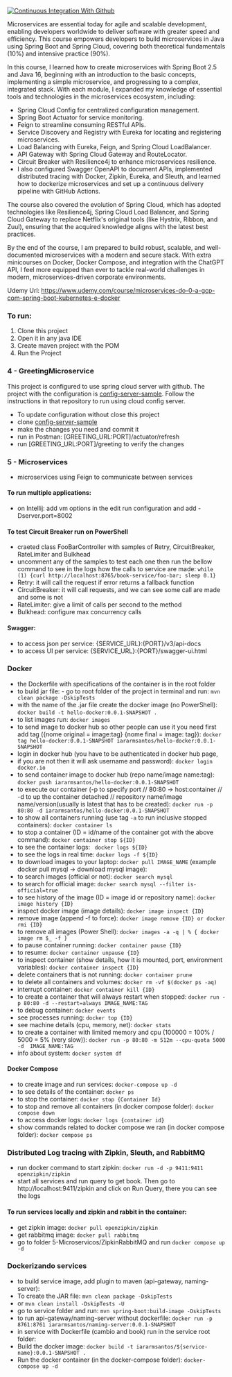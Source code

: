 [![Continuous Integration With Github](https://github.com/iararmsantos/java_microservices/actions/workflows/docker-publish.yml/badge.svg)](https://github.com/iararmsantos/java_microservices/actions/workflows/docker-publish.yml)

Microservices are essential today for agile and scalable development, enabling developers worldwide to deliver software with greater speed and efficiency. This course empowers developers to build microservices in Java using Spring Boot and Spring Cloud, covering both theoretical fundamentals (10%) and intensive practice (90%).

In this course, I learned how to create microservices with Spring Boot 2.5 and Java 16, beginning with an introduction to the basic concepts, implementing a simple microservice, and progressing to a complex, integrated stack. With each module, I expanded my knowledge of essential tools and technologies in the microservices ecosystem, including:

- Spring Cloud Config for centralized configuration management.
- Spring Boot Actuator for service monitoring.
- Feign to streamline consuming RESTful APIs.
- Service Discovery and Registry with Eureka for locating and registering microservices.
- Load Balancing with Eureka, Feign, and Spring Cloud LoadBalancer.
- API Gateway with Spring Cloud Gateway and RouteLocator.
- Circuit Breaker with Resilience4j to enhance microservices resilience.
- I also configured Swagger OpenAPI to document APIs, implemented distributed tracing with Docker, Zipkin, Eureka, and Sleuth, and learned how to dockerize microservices and set up a continuous delivery pipeline with GitHub Actions.

The course also covered the evolution of Spring Cloud, which has adopted technologies like Resilience4j, Spring Cloud Load Balancer, and Spring Cloud Gateway to replace Netflix's original tools (like Hystrix, Ribbon, and Zuul), ensuring that the acquired knowledge aligns with the latest best practices.

By the end of the course, I am prepared to build robust, scalable, and well-documented microservices with a modern and secure stack. With extra minicourses on Docker, Docker Compose, and integration with the ChatGPT API, I feel more equipped than ever to tackle real-world challenges in modern, microservices-driven corporate environments.

Udemy Url: https://www.udemy.com/course/microservices-do-0-a-gcp-com-spring-boot-kubernetes-e-docker

### To run:
1. Clone this project
2. Open it in any java IDE
3. Create maven project with the POM
4. Run the Project

### 4 - GreetingMicroservice
This project is configured to use spring cloud server with github. The project with the configuration is [config-server-sample](https://github.com/iararmsantos/config-server-sample).
Follow the instructions in that repository to run using cloud config server.
- To update configuration without close this project
- clone [config-server-sample](https://github.com/iararmsantos/config-server-sample)
- make the changes you need and commit it
- run in Postman: [GREETING_URL:PORT]/actuator/refresh
- run [GREETING_URL:PORT]/greeting to verify the changes

### 5 - Microservices
- microservices using Feign to communicate between services

#### To run multiple applications:
- on Intellij: add vm options in the edit run configuration and add -Dserver.port=8002

#### To test Circuit Breaker run on PowerShell
- craeted class FooBarController with samples of Retry, CircuitBreaker, RateLimiter and Bulkhead
- uncomment any of the samples to test each one then run the bellow command to see in the logs how the calls to service are made:
```while (1) {curl http://localhost:8765/book-service/foo-bar; sleep 0.1}```
- Retry: it will call the request if error returns a fallback function
- CircuitBreaker: it will call requests, and we can see some call are made and some is not
- RateLimiter: give a limit of calls per second to the method
- Bulkhead: configure max concurrency calls

#### Swagger:
- to access json per service: {SERVICE_URL}:{PORT}/v3/api-docs
- to access UI per service: {SERVICE_URL}:{PORT}/swagger-ui.html

### Docker
- the Dockerfile with specifications of the container is in the root folder
- to build jar file: - go to root folder of the project in terminal and run: 
```mvn clean package -DskipTests```
- with the name of the .jar file create the docker image (no PowerShell): 
```docker build -t hello-docker:0.0.1-SNAPSHOT .```
- to list images run: 
```docker images```
- to send image to docker hub so other people can use it you need first add tag 
({nome original = image:tag} {nome final = image: tag}): 
```docker tag hello-docker:0.0.1-SNAPSHOT iararmsantos/hello-docker:0.0.1-SNAPSHOT```
- login in docker hub (you have to be authenticated in docker hub page, 
- if you are not then it will ask username and password): 
```docker login docker.io```
- to send container image to docker hub (repo name/image name:tag): 
```docker push iararmsantos/hello-docker:0.0.1-SNAPSHOT```
- to execute our container (-p to specify port // 80:80 -> host:container // -d to up the container detached
// repository name/image name/version(usually is latest that has to be created): 
```docker run -p 80:80 -d iararmsantos/hello-docker:0.0.1-SNAPSHOT```
- to show all containers running (use tag `-a` to run inclusive stopped containers): 
```docker container ls```
- to stop a container (ID = id/name of the container got with the above command): 
```docker container stop ${ID}```
- to see the container logs: 
``` docker logs ${ID}```
- to see the logs in real time: 
```docker logs -f ${ID}```
- to download images to your laptop: 
```docker pull IMAGE_NAME``` (example docker pull mysql -> download mysql image): 
- to search images (official or not):
```docker search mysql```
- to search for official image: 
```docker search mysql --filter is-official=true```
- to see history of the image (ID = image id or repository name): 
```docker image history {ID}```
- inspect docker image (image details): 
  ```docker image inspect {ID}```
- remove image (append -f to force): 
```docker image remove {ID} or docker rmi {ID}```
- to remove all images (Power Shell): 
```docker images -a -q | % { docker image rm $_ -f }```
- to pause container running: 
```docker container pause {ID}```
- to resume: 
```docker container unpause {ID}```
- to inspect container (show details, how it is mounted, port, environment variables): 
```docker container inspect {ID}```
- delete containers that is not running: 
```docker container prune```
- to delete all containers and volumes: 
```docker rm -vf $(docker ps -aq)```
- interrupt container: 
```docker container kill {ID}```
- to create a container that will always restart when stopped: 
```docker run -p 80:80 -d --restart=always IMAGE_NAME:TAG```
- to debug container: 
```docker events```
- see processes running: 
```docker top {ID}```
- see machine details (cpu, memory, net): 
```docker stats```
- to create a container with limited memory and cpu (100000 = 100% / 5000 = 5% (very slow)): 
  ```docker run -p 80:80 -m 512m --cpu-quota 5000 -d  IMAGE_NAME:TAG```
- info about system:
```docker system df```

#### Docker Compose
- to create image and run services: 
```docker-compose up -d```
- to see details of the container: 
```docker ps```
- to stop the container: 
```docker stop {Container Id}```
- to stop and remove all containers (in docker compose folder): 
```docker compose down```
- to access docker logs: 
```docker logs {container id}```
- show commands related to docker compose we ran (in docker compose folder): 
```docker compose ps```

### Distributed Log tracing with Zipkin, Sleuth, and RabbitMQ
- run docker command to start zipkin:
```docker run -d -p 9411:9411 openzipkin/zipkin```
- start all services and run query to get book. 
Then go to http://localhost:9411/zipkin and click on Run Query, there you can see the logs

#### To run services locally and zipkin and rabbit in the container: 
- get zipkin image:
```docker pull openzipkin/zipkin```
- get rabbitmq image: 
```docker pull rabbitmq```
- go to folder 5-Microservicos/ZipkinRabbitMQ and run
```docker compose up -d```

### Dockerizando services
- to build service image, add plugin to maven (api-gateway, naming-server):
- To create the JAR file:
  ```mvn clean package -DskipTests```
- or
  ```mvn clean install -DskipTests -U```
- go to service folder and run:
```mvn spring-boot:build-image -DskipTests```
- to run api-gateway/naming-server without dockerfile:
```docker run -p 8761:8761 iararmsantos/naming-server:0.0.1-SNAPSHOT```
- in service with Dockerfile (cambio and book) run in the service root folder:
- Build the docker image:
```docker build -t iararmsantos/${service-name}:0.0.1-SNAPSHOT .```
- Run the docker container (in the docker-compose folder):
```docker-compose up -d```


